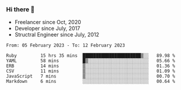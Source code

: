 ### Hi there 👋

- Freelancer since Oct, 2020
- Developer since July, 2017
- Structral Engineer since July, 2012

<!--START_SECTION:waka-->

```text
From: 05 February 2023 - To: 12 February 2023

Ruby         15 hrs 35 mins  ██████████████████████▒░░   89.98 %
YAML         58 mins         █▒░░░░░░░░░░░░░░░░░░░░░░░   05.66 %
ERB          14 mins         ▒░░░░░░░░░░░░░░░░░░░░░░░░   01.36 %
CSV          11 mins         ▒░░░░░░░░░░░░░░░░░░░░░░░░   01.09 %
JavaScript   7 mins          ▒░░░░░░░░░░░░░░░░░░░░░░░░   00.70 %
Markdown     6 mins          ░░░░░░░░░░░░░░░░░░░░░░░░░   00.64 %
```

<!--END_SECTION:waka-->
